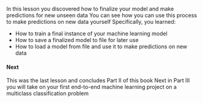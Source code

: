 In this lesson you discovered how to finalize your model and make predictions for new unseen
data You can see how you can use this process to make predictions on new data yourself
Specifically, you learned:
- How to train a final instance of your machine learning model
- How to save a finalized model to file for later use
- How to load a model from file and use it to make predictions on new data

#### Next
This was the last lesson and concludes Part II of this book Next in Part III you will take on
your first end-to-end machine learning project on a multiclass classification problem